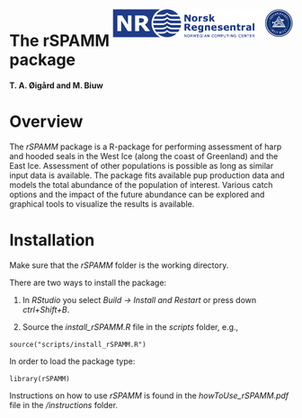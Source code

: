 <img src="rSPAMM/instructions/figures/Logos.png" align="right" height="50px"/>

# The rSPAMM package

#### T. A. Øigård and M. Biuw

# Overview
The *rSPAMM* package is a R-package for performing assessment of harp and hooded seals in the West Ice (along the coast of Greenland) and the East Ice. Assessment of other populations is possible as long as similar input data is available. The package fits available pup production data and models the total abundance of the population of interest. Various catch options and the impact of the future abundance can be explored and graphical tools to visualize the results is available. 



# Installation

Make sure that the *rSPAMM* folder is the working directory.

There are two ways to install the package:

1. In *RStudio* you select *Build -> Install and Restart* or press down *ctrl+Shift+B*. 

2. Source the *install_rSPAMM.R* file in the *scripts* folder, e.g.,

```{r}
source("scripts/install_rSPAMM.R")
```


In order to load the package type:
```{r}
library(rSPAMM)
```

Instructions on how to use *rSPAMM* is found in the *howToUse_rSPAMM.pdf* file in the */instructions* folder.

